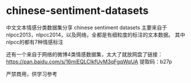 # chinese-sentiment-datasets
中文文本情感分类数据集分享 chinese sentiment datasets
主要来自于nlpcc2013，nlpcc2014，以及网络，全都是有细粒度的标注的文本数据。
其中nlpcc的都有7种情感标注

还有一个来自于网络的微博4类情感数据集，太大了就放网盘了链接：https://pan.baidu.com/s/16miEQLCIkfUvM3qFgqWqUA 
提取码：b27p 



严禁商用，供学习参考
